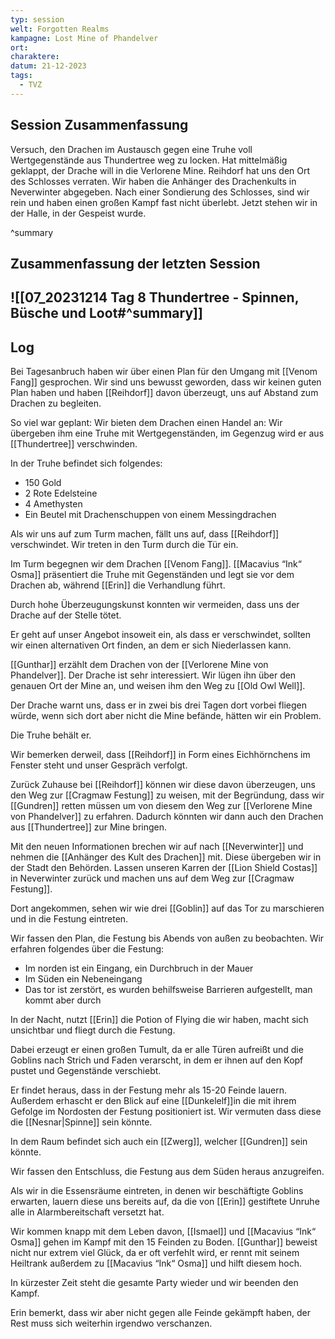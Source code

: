 ```yaml
---
typ: session
welt: Forgotten Realms
kampagne: Lost Mine of Phandelver
ort: 
charaktere: 
datum: 21-12-2023
tags:
  - TVZ
---
```

## Session Zusammenfassung
Versuch, den Drachen im Austausch gegen eine Truhe voll Wertgegenstände aus Thundertree weg zu locken. 
Hat mittelmäßig geklappt, der Drache will in die Verlorene Mine.
Reihdorf hat uns den Ort des Schlosses verraten.
Wir haben die Anhänger des Drachenkults in Neverwinter abgegeben.
Nach einer Sondierung des Schlosses, sind wir rein und haben einen großen Kampf fast nicht überlebt. Jetzt stehen wir in der Halle, in der Gespeist wurde.

^summary

## Zusammenfassung der letzten Session

![[07_20231214 Tag 8 Thundertree - Spinnen, Büsche und Loot#^summary]]
---

## Log

Bei Tagesanbruch haben wir über einen Plan für den Umgang mit [[Venom Fang]] gesprochen. Wir sind uns bewusst geworden, dass wir keinen guten Plan haben und haben [[Reihdorf]] davon überzeugt, uns auf Abstand zum Drachen zu begleiten.

So viel war geplant: Wir bieten dem Drachen einen Handel an: Wir übergeben ihm eine Truhe mit Wertgegenständen, im Gegenzug wird er aus [[Thundertree]] verschwinden.

In der Truhe befindet sich folgendes:
- 150 Gold
- 2 Rote Edelsteine
- 4 Amethysten
- Ein Beutel mit Drachenschuppen von einem Messingdrachen

Als wir uns auf zum Turm machen, fällt uns auf, dass [[Reihdorf]] verschwindet. Wir treten in den Turm durch die Tür ein.

Im Turm begegnen wir dem Drachen [[Venom Fang]]. [[Macavius “Ink“ Osma]] präsentiert die Truhe mit Gegenständen und legt sie vor dem Drachen ab, während [[Erin]] die Verhandlung führt.

Durch hohe Überzeugungskunst konnten wir vermeiden, dass uns der Drache auf der Stelle tötet.

Er geht auf unser Angebot insoweit ein, als dass er verschwindet, sollten wir einen alternativen Ort finden, an dem er sich Niederlassen kann.

[[Gunthar]] erzählt dem Drachen von der [[Verlorene Mine von Phandelver]]. Der Drache ist sehr interessiert. Wir lügen ihn über den genauen Ort der Mine an, und weisen ihm den Weg zu [[Old Owl Well]].

Der Drache warnt uns, dass er in zwei bis drei Tagen dort vorbei fliegen würde, wenn sich dort aber nicht die Mine befände, hätten wir ein Problem.

Die Truhe behält er.

Wir bemerken derweil, dass [[Reihdorf]] in Form eines Eichhörnchens im Fenster steht und unser Gespräch verfolgt.

Zurück Zuhause bei [[Reihdorf]] können wir diese davon überzeugen, uns den Weg zur [[Cragmaw Festung]] zu weisen, mit der Begründung, dass wir [[Gundren]] retten müssen um von diesem den Weg zur [[Verlorene Mine von Phandelver]] zu erfahren. Dadurch könnten wir dann auch den Drachen aus [[Thundertree]] zur Mine bringen.

Mit den neuen Informationen brechen wir auf nach [[Neverwinter]] und nehmen die [[Anhänger des Kult des Drachen]] mit. Diese übergeben wir in der Stadt den Behörden. Lassen unseren Karren der [[Lion Shield Costas]] in Neverwinter zurück und machen uns auf dem Weg zur [[Cragmaw Festung]].

Dort angekommen, sehen wir wie drei [[Goblin]] auf das Tor zu marschieren und in die Festung eintreten.

Wir fassen den Plan, die Festung bis Abends von außen zu beobachten. 
Wir erfahren folgendes über die Festung:
- Im norden ist ein Eingang, ein Durchbruch in der Mauer
- Im Süden ein Nebeneingang
- Das tor ist zerstört, es wurden behilfsweise Barrieren aufgestellt, man kommt aber durch


In der Nacht, nutzt [[Erin]] die Potion of Flying die wir haben, macht sich unsichtbar und fliegt durch die Festung.

Dabei erzeugt er einen großen Tumult, da er alle Türen aufreißt und die Goblins nach Strich und Faden verarscht, in dem er ihnen auf den Kopf pustet und Gegenstände verschiebt.

Er findet heraus, dass in der Festung mehr als 15-20 Feinde lauern. Außerdem erhascht er den Blick auf eine [[Dunkelelf]]in die mit ihrem Gefolge im Nordosten der Festung positioniert ist. Wir vermuten dass diese die [[Nesnar|Spinne]] sein könnte.

In dem Raum befindet sich auch ein [[Zwerg]], welcher [[Gundren]] sein könnte.

Wir fassen den Entschluss, die Festung aus dem Süden heraus anzugreifen.

Als wir in die Essensräume eintreten, in denen wir beschäftigte Goblins erwarten, lauern diese uns bereits auf, da die von [[Erin]] gestiftete Unruhe alle in Alarmbereitschaft versetzt hat.

Wir kommen knapp mit dem Leben davon, [[Ismael]] und [[Macavius “Ink“ Osma]] gehen im Kampf mit den 15 Feinden zu Boden. [[Gunthar]] beweist nicht nur extrem viel Glück, da er oft verfehlt wird, er rennt mit seinem Heiltrank außerdem zu [[Macavius “Ink“ Osma]] und hilft diesem hoch.

In kürzester Zeit steht die gesamte Party wieder und wir beenden den Kampf.

Erin bemerkt, dass wir aber nicht gegen alle Feinde gekämpft haben, der Rest muss sich weiterhin irgendwo verschanzen.
